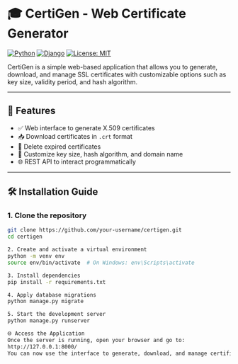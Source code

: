 # 🎓 CertiGen - Web Certificate Generator

[![Python](https://img.shields.io/badge/Python-3.8%2B-blue?logo=python)](https://www.python.org/)
[![Django](https://img.shields.io/badge/Django-4.x-success?logo=django)](https://www.djangoproject.com/)
[![License: MIT](https://img.shields.io/badge/License-MIT-yellow.svg)](LICENSE)

CertiGen is a simple web-based application that allows you to generate, download, and manage SSL certificates with customizable options such as key size, validity period, and hash algorithm.

---

## 🚀 Features

- ✅ Web interface to generate X.509 certificates  
- 📥 Download certificates in `.crt` format  
- 🧹 Delete expired certificates  
- 🔐 Customize key size, hash algorithm, and domain name  
- 🌐 REST API to interact programmatically  

---

## 🛠 Installation Guide

### 1. Clone the repository

```bash
git clone https://github.com/your-username/certigen.git
cd certigen

2. Create and activate a virtual environment
python -m venv env
source env/bin/activate  # On Windows: env\Scripts\activate

3. Install dependencies
pip install -r requirements.txt

4. Apply database migrations
python manage.py migrate

5. Start the development server
python manage.py runserver

🌐 Access the Application
Once the server is running, open your browser and go to:
http://127.0.0.1:8000/
You can now use the interface to generate, download, and manage certificates.